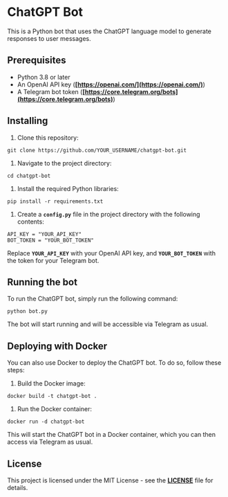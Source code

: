 # **ChatGPT Bot**

This is a Python bot that uses the ChatGPT language model to generate responses to user messages.

## **Prerequisites**

- Python 3.8 or later
- An OpenAI API key (**[https://openai.com/](https://openai.com/)**)
- A Telegram bot token (**[https://core.telegram.org/bots](https://core.telegram.org/bots)**)

## **Installing**

1. Clone this repository:

```
git clone https://github.com/YOUR_USERNAME/chatgpt-bot.git
```

1. Navigate to the project directory:

```
cd chatgpt-bot
```

1. Install the required Python libraries:

```
pip install -r requirements.txt
```

1. Create a **`config.py`** file in the project directory with the following contents:

```
API_KEY = "YOUR_API_KEY"
BOT_TOKEN = "YOUR_BOT_TOKEN"
```

Replace **`YOUR_API_KEY`** with your OpenAI API key, and **`YOUR_BOT_TOKEN`** with the token for your Telegram bot.

## **Running the bot**

To run the ChatGPT bot, simply run the following command:

```
python bot.py
```

The bot will start running and will be accessible via Telegram as usual.

## **Deploying with Docker**

You can also use Docker to deploy the ChatGPT bot. To do so, follow these steps:

1. Build the Docker image:

```
docker build -t chatgpt-bot .
```

1. Run the Docker container:

```
docker run -d chatgpt-bot
```

This will start the ChatGPT bot in a Docker container, which you can then access via Telegram as usual.

## **License**

This project is licensed under the MIT License - see the **[LICENSE](https://chat.openai.com/chat/LICENSE)** file for details.
